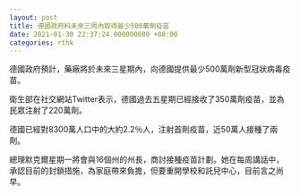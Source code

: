 ```yaml
---
layout: post
title: 德國政府料未來三周內取得最少500萬劑疫苗
date: 2021-01-30 22:37:24.000000000 +08:00
categories: rthk
---
```


德國政府預計，藥廠將於未來三星期內，向德國提供最少500萬劑新型冠狀病毒疫苗。

衛生部在社交網站Twitter表示，德國過去五星期已經接收了350萬劑疫苗，並為民眾注射了220萬劑。

德國已經對8300萬人口中的大約2.2％人，注射首劑疫苗，近50萬人接種了兩劑。 

總理默克爾星期一將會與16個州的州長，商討接種疫苗計劃。她在每周講話中，承認目前的封鎖措施，為家庭帶來負擔，但要重開學校和託兒中心，目前言之尚早。

